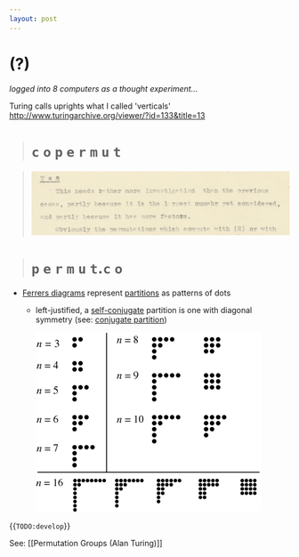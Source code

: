 ```yaml
---
layout: post
---
```

# (?)

_logged into 8 computers as a thought experiment..._

Turing calls uprights what I called 'verticals' http://www.turingarchive.org/viewer/?id=133&title=13

> # `c` `o` `p` `e` `r` `m` `u` `t`

> ![](https://raw.githubusercontent.com/lmmx/shots/master/2016/Aug/big-data-crop.png)

> # `p` `e` `r` `m` `u` `t`.`c` `o`

- [Ferrers diagrams](http://mathworld.wolfram.com/FerrersDiagram.html) represent [partitions](http://mathworld.wolfram.com/Partition.html) as patterns of dots
  - left-justified, a [self-conjugate](http://mathworld.wolfram.com/Self-ConjugatePartition.html) partition is one with diagonal symmetry (see: [conjugate partition](http://mathworld.wolfram.com/ConjugatePartition.html))

    ![](https://raw.githubusercontent.com/lmmx/shots/master/2016/Aug/SelfConjugatePartitions_1000.gif)

{{`TODO:develop`}}

See: [[Permutation Groups (Alan Turing)]]